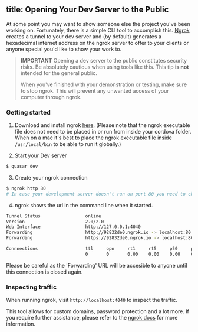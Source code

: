 title: Opening Your Dev Server to the Public
---
At some point you may want to show someone else the project you've been working on. Fortunately, there is a simple CLI tool to accomplish this. [Ngrok](https://ngrok.com/) creates a tunnel to your dev server and (by default) generates a hexadecimal internet address on the ngrok server to offer to your clients or anyone special you'd like to show your work to.

> **IMPORTANT**
> Opening a dev server to the public constitutes security risks. Be absolutely cautious when using tools like this. This tip **is not** intended for the general public.
>
> When you've finished with your demonstration or testing, make sure to stop ngrok. This will prevent any unwanted access of your computer through ngrok.

### Getting started

1. Download and install ngrok [here](https://ngrok.com/download).
(Please note that the ngrok executable file does not need to be placed in or run from inside your cordova folder. When on a mac it's best to place the ngrok executable file inside `/usr/local/bin` to be able to run it globally.)

2. Start your Dev server
``` bash
$ quasar dev
```

3. Create your ngrok connection
``` bash
$ ngrok http 80
# In case your development server doesn't run on port 80 you need to change the number to the correct port
```

4. ngrok shows the url in the command line when it started.
``` bash
Tunnel Status                 online
Version                       2.0/2.0
Web Interface                 http://127.0.0.1:4040
Forwarding                    http://92832de0.ngrok.io -> localhost:80
Forwarding                    https://92832de0.ngrok.io -> localhost:80

Connnections                  ttl     opn     rt1     rt5     p50     p90
                              0       0       0.00    0.00    0.00    0.00
```
Please be careful as the 'Forwarding' URL will be accesible to anyone until this connection is closed again.

### Inspecting traffic

When running ngrok, visit `http://localhost:4040` to inspect the traffic.

This tool allows for custom domains, password protection and a lot more. If you require further assistance, please refer to the [ngrok docs](https://ngrok.com/docs) for more information.
